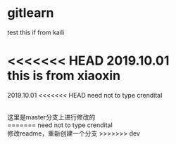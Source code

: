 # gitlearn
test
this if from kaili

<<<<<<< HEAD
2019.10.01<br>
this is from xiaoxin
=======
2019.10.01
<<<<<<< HEAD
need not to type crendital

<br>
这里是master分支上进行修改的<br>
=======
need not to type crendital<br>
修改readme，重新创建一个分支
>>>>>>> dev
